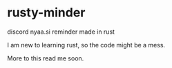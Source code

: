 # rusty-minder
discord nyaa.si reminder made in rust

I am new to learning rust, so the code might be a mess. 

More to this read me soon.
